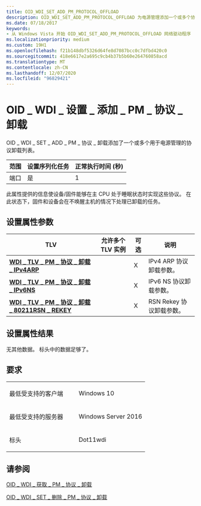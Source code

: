 ```yaml
---
title: OID_WDI_SET_ADD_PM_PROTOCOL_OFFLOAD
description: OID_WDI_SET_ADD_PM_PROTOCOL_OFFLOAD 为电源管理添加一个或多个协议卸载的列表。
ms.date: 07/18/2017
keywords:
- 从 Windows Vista 开始 OID_WDI_SET_ADD_PM_PROTOCOL_OFFLOAD 网络驱动程序
ms.localizationpriority: medium
ms.custom: 19H1
ms.openlocfilehash: f21b148dbf5326d64fe8d7087bcc0c7dfbd420c0
ms.sourcegitcommit: 418e6617e2a695c9cb4b37b5b60e264760858acd
ms.translationtype: MT
ms.contentlocale: zh-CN
ms.lasthandoff: 12/07/2020
ms.locfileid: "96829421"
---
```

# <a name="oid_wdi_set_add_pm_protocol_offload"></a>OID \_ WDI \_ 设置 \_ 添加 \_ PM \_ 协议 \_ 卸载


OID \_ WDI \_ SET \_ ADD \_ PM \_ 协议 \_ 卸载添加了一个或多个用于电源管理的协议卸载列表。

| 范围 | 设置序列化任务 | 正常执行时间 (秒)  |
|-------|--------------------------|---------------------------------|
| 端口  | 是                      | 1                               |

 

此属性提供的信息使设备/固件能够在主 CPU 处于睡眠状态时实现这些协议。 在此状态下，固件和设备会在不唤醒主机的情况下处理已卸载的任务。

## <a name="set-property-parameters"></a>设置属性参数


| TLV                                                                                                         | 允许多个 TLV 实例 | 可选 | 说明                            |
|-------------------------------------------------------------------------------------------------------------|--------------------------------|----------|----------------------------------------|
| [**WDI \_ TLV \_ PM \_ 协议 \_ 卸载 \_ IPv4ARP**](./wdi-tlv-pm-protocol-offload-ipv4arp.md)                |                                | X        | IPv4 ARP 协议卸载参数。  |
| [**WDI \_ TLV \_ PM \_ 协议 \_ 卸载 \_ IPv6NS**](./wdi-tlv-pm-protocol-offload-ipv6ns.md)                  |                                | X        | IPv6 NS 协议卸载参数。   |
| [**WDI \_ TLV \_ PM \_ 协议 \_ 卸载 \_ 80211RSN \_ REKEY**](./wdi-tlv-pm-protocol-offload-80211rsn-rekey.md) |                                | X        | RSN Rekey 协议卸载参数。 |

 

## <a name="set-property-results"></a>设置属性结果


无其他数据。 标头中的数据足够了。

<a name="requirements"></a>要求
------------

<table>
<colgroup>
<col width="50%" />
<col width="50%" />
</colgroup>
<tbody>
<tr class="odd">
<td><p>最低受支持的客户端</p></td>
<td><p>Windows 10</p></td>
</tr>
<tr class="even">
<td><p>最低受支持的服务器</p></td>
<td><p>Windows Server 2016</p></td>
</tr>
<tr class="odd">
<td><p>标头</p></td>
<td>Dot11wdi</td>
</tr>
</tbody>
</table>

## <a name="see-also"></a>请参阅


[OID \_ WDI \_ 获取 \_ PM \_ 协议 \_ 卸载](oid-wdi-get-pm-protocol-offload.md)

[OID \_ WDI \_ SET \_ 删除 \_ PM \_ 协议 \_ 卸载](oid-wdi-set-remove-pm-protocol-offload.md)

 

